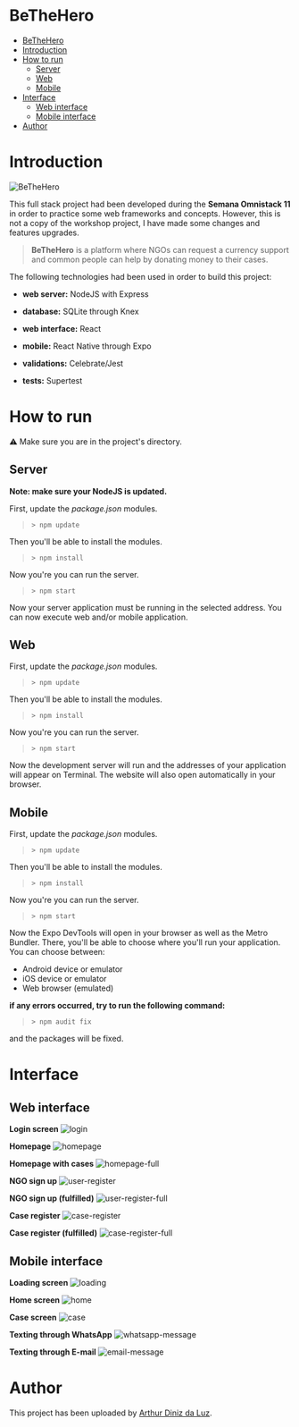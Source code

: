 BeTheHero
==

- [BeTheHero](#bethehero)
- [Introduction](#introduction)
- [How to run](#how-to-run)
  - [Server](#server)
  - [Web](#web)
  - [Mobile](#mobile)
- [Interface](#interface)
  - [Web interface](#web-interface)
  - [Mobile interface](#mobile-interface)
- [Author](#author)

Introduction
==

![BeTheHero](./images/be-the-hero.svg)

This full stack project had been developed during the **Semana Omnistack 11** in order to practice some web frameworks and concepts. However, this is not a copy of the workshop project, I have made some changes and features upgrades.

> **BeTheHero** is a platform where NGOs can request a currency support and common people can help by donating money to their cases.

The following technologies had been used in order to build this project:

* **web server:** NodeJS with Express

* **database:** SQLite through Knex

* **web interface:** React

* **mobile:** React Native through Expo

* **validations:** Celebrate/Jest

* **tests:** Supertest

How to run
==

⚠️ Make sure you are in the project's directory.

Server
--

**Note: make sure your NodeJS is updated.**

First, update the _package.json_ modules.
> `> npm update`

Then you'll be able to install the modules.
> `> npm install`

Now you're you can run the server.
>`> npm start`

Now your server application must be running in the selected address.
You can now execute web and/or mobile application.

Web
--

First, update the _package.json_ modules.
> `> npm update`

Then you'll be able to install the modules.
> `> npm install`

Now you're you can run the server.
>`> npm start`

Now the development server will run and the addresses of your application will appear on Terminal.
The website will also open automatically in your browser.

Mobile
--

First, update the _package.json_ modules.
> `> npm update`

Then you'll be able to install the modules.
> `> npm install`

Now you're you can run the server.
>`> npm start`

Now the Expo DevTools will open in your browser as well as the Metro Bundler.
There, you'll be able to choose where you'll run your application.
You can choose between:

- Android device or emulator
- iOS device or emulator
- Web browser (emulated)

**if any errors occurred, try to run the following command:**
>`> npm audit fix`

and the packages will be fixed.

Interface
==


Web interface
--

**Login screen**
![login](./images/web/login.png)

**Homepage**
![homepage](./images/web/homepage.png)

**Homepage with cases**
![homepage-full](./images/web/homepage-full.png)

**NGO sign up**
![user-register](./images/web/user-register.png)

**NGO sign up (fulfilled)**
![user-register-full](./images/web/user-register-full.png)

**Case register**
![case-register](./images/web/case-register.png)

**Case register (fulfilled)**
![case-register-full](./images/web/case-register-full.png)


Mobile interface
--

**Loading screen**
![loading](./images/mobile/loading.png)

**Home screen**
![home](./images/mobile/homepage.png)

**Case screen**
![case](./images/mobile/case.png)

**Texting through WhatsApp**
![whatsapp-message](./images/mobile/case-whatsapp-message.png)

**Texting through E-mail**
![email-message](./images/mobile/case-email-message.png)


Author
==

This project has been uploaded by [Arthur Diniz da Luz](https://arthurd99.github.io/).
